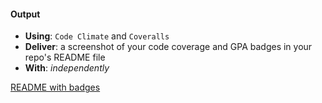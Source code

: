 #### Output
- **Using**: `Code Climate` and `Coveralls`
- **Deliver**: a screenshot of your code coverage and GPA badges in your repo's README file
- **With**: *independently*

[README with badges](https://www.dropbox.com/s/jciag9o12xa9yej/badges.png?dl=0)